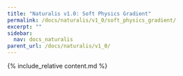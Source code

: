 ```yaml
---
title: "Naturalis v1.0: Soft Physics Gradient"
permalink: /docs/naturalis/v1_0/soft_physics_gradient/
excerpt: ""
sidebar:
  nav: docs_naturalis
parent_url: /docs/naturalis/v1_0/
---
```


{% include_relative content.md %}
